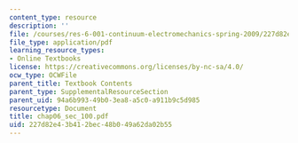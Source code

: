 ```yaml
---
content_type: resource
description: ''
file: /courses/res-6-001-continuum-electromechanics-spring-2009/227d82e43b412bec48b049a62da02b55_chap06_sec_100.pdf
file_type: application/pdf
learning_resource_types:
- Online Textbooks
license: https://creativecommons.org/licenses/by-nc-sa/4.0/
ocw_type: OCWFile
parent_title: Textbook Contents
parent_type: SupplementalResourceSection
parent_uid: 94a6b993-49b0-3ea8-a5c0-a911b9c5d985
resourcetype: Document
title: chap06_sec_100.pdf
uid: 227d82e4-3b41-2bec-48b0-49a62da02b55
---
```

